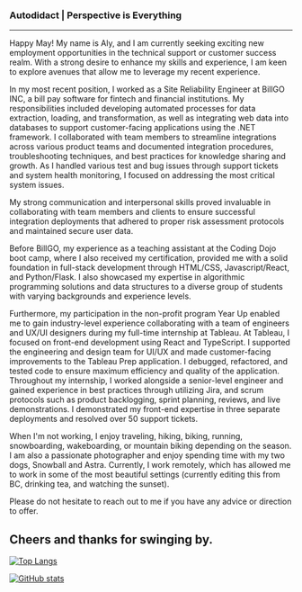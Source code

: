 ### Autodidact |  Perspective is Everything

---
Happy May! My name is Aly, and I am currently seeking exciting new employment opportunities in the technical support or customer success realm. With a strong desire to enhance my skills and experience, I am keen to explore avenues that allow me to leverage my recent experience.

In my most recent position, I worked as a Site Reliability Engineer at BillGO INC, a bill pay software for fintech and financial institutions. My responsibilities included developing automated processes for data extraction, loading, and transformation, as well as integrating web data into databases to support customer-facing applications using the .NET framework. I collaborated with team members to streamline integrations across various product teams and documented integration procedures, troubleshooting techniques, and best practices for knowledge sharing and growth. As I handled various test and bug issues through support tickets and system health monitoring, I focused on addressing the most critical system issues.

My strong communication and interpersonal skills proved invaluable in collaborating with team members and clients to ensure successful integration deployments that adhered to proper risk assessment protocols and maintained secure user data.

Before BillGO, my experience as a teaching assistant at the Coding Dojo boot camp, where I also received my certification, provided me with a solid foundation in full-stack development through HTML/CSS, Javascript/React, and Python/Flask. I also showcased my expertise in algorithmic programming solutions and data structures to a diverse group of students with varying backgrounds and experience levels. 

Furthermore, my participation in the non-profit program Year Up enabled me to gain industry-level experience collaborating with a team of engineers and UX/UI designers during my full-time internship at Tableau. At Tableau, I focused on front-end development using React and TypeScript. I supported the engineering and design team for UI/UX and made customer-facing improvements to the Tableau Prep application. I debugged, refactored, and tested code to ensure maximum efficiency and quality of the application. Throughout my internship, I worked alongside a senior-level engineer and gained experience in best practices through utilizing Jira, and scrum protocols such as product backlogging, sprint planning, reviews, and live demonstrations. I demonstrated my front-end expertise in three separate deployments and resolved over 50 support tickets.

When I'm not working, I enjoy traveling, hiking, biking, running, snowboarding, wakeboarding, or mountain biking depending on the season. I am also a passionate photographer and enjoy spending time with my two dogs, Snowball and Astra. Currently, I work remotely, which has allowed me to work in some of the most beautiful settings (currently editing this from BC, drinking tea, and watching the sunset).

Please do not hesitate to reach out to me if you have any advice or direction to offer.

Cheers and thanks for swinging by.
---

[![Top Langs](https://github-readme-stats.vercel.app/api/top-langs/?username=aefalshaw&layout=compact&theme=nord)](https://github.com/aefalshaw/github-readme-stats)


[![GitHub stats](https://github-readme-stats.vercel.app/api?username=aefalshaw&show_icons=true&theme=nord)](https://github.com/aefalshaw/github-readme-stats)

